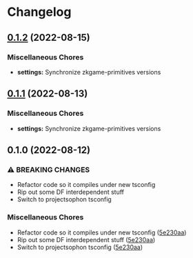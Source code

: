 # Changelog

## [0.1.2](https://github.com/projectsophon/zkgame-primitives/compare/settings-v0.1.1...settings-v0.1.2) (2022-08-15)


### Miscellaneous Chores

* **settings:** Synchronize zkgame-primitives versions

## [0.1.1](https://github.com/projectsophon/zkgame-primitives/compare/settings-v0.1.0...settings-v0.1.1) (2022-08-13)


### Miscellaneous Chores

* **settings:** Synchronize zkgame-primitives versions

## 0.1.0 (2022-08-12)


### ⚠ BREAKING CHANGES

* Refactor code so it compiles under new tsconfig
* Rip out some DF interdependent stuff
* Switch to projectsophon tsconfig

### Miscellaneous Chores

* Refactor code so it compiles under new tsconfig ([5e230aa](https://github.com/projectsophon/zkgame-primitives/commit/5e230aa0562d086f0df24ec53a9952675c0d4c9e))
* Rip out some DF interdependent stuff ([5e230aa](https://github.com/projectsophon/zkgame-primitives/commit/5e230aa0562d086f0df24ec53a9952675c0d4c9e))
* Switch to projectsophon tsconfig ([5e230aa](https://github.com/projectsophon/zkgame-primitives/commit/5e230aa0562d086f0df24ec53a9952675c0d4c9e))
